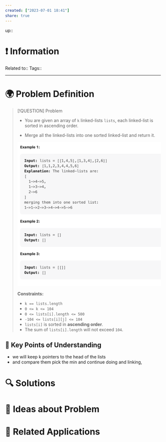 ```yaml
---
created: ["2023-07-01 18:41"]
share: true
---
```


up::

# ❗ Information
Related to:: 
Tags:: 

___
# 🌍 Problem Definition

> [!QUESTION] Problem
> - You are given an array of `k` linked-lists `lists`, each linked-list is sorted in ascending order.
> 
> - Merge all the linked-lists into one sorted linked-list and return it.
> 
> ![Pasted image 20230701184147.png](./40-referenceVAULTS/Resource%20Library/Images/Pasted%20image%2020230701184147.png)
> 
> **Constraints:**
> 
> - `k == lists.length`
> - `0 <= k <= 104`
> - `0 <= lists[i].length <= 500`
> - `-104 <= lists[i][j] <= 104`
> - `lists[i]` is sorted in **ascending order**.
> - The sum of `lists[i].length` will not exceed `104`.

## 🔑 **Key Points of Understanding**
- we will keep k pointers to the head of the lists
- and compare them pick the min and continue doing and linking,

# 🔍 Solutions

# 🧠 Ideas about Problem

# 🔗 Related Applications

